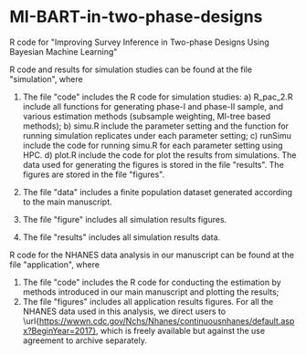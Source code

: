 # MI-BART-in-two-phase-designs

R code for "Improving Survey Inference in Two-phase Designs Using Bayesian Machine Learning"

R code and results for simulation studies can be found at the file "simulation", where

  1) The file "code" includes the R code for simulation studies:
   a) R_pac_2.R include all functions for generating phase-I and phase-II sample, and various estimation methods (subsample weighting, MI-tree based methods);
   b) simu.R include the parameter setting and the function for running simulation replicates under each parameter setting;
   c) runSimu include the code for running simu.R for each parameter setting using HPC.
   d) plot.R include the code for plot the results from simulations. The data used for generating the figures is stored in the file "results". The figures are stored in the file "figures".
   
  2) The file "data" includes a finite population dataset generated according to the main manuscript.
  
  3) The file "figure" includes all simulation results figures.
  
  4) The file "results" includes all simulation results data.
  

R code for the NHANES data analysis in our manuscript can be found at the file "application", where

  1) The file "code" includes the R code for conducting the estimation by methods introduced in our main manuscript and plotting the results;
  2) The file "figures" includes all application results figures.
  For all the NHANES data used in this analysis, we direct users to \url{https://wwwn.cdc.gov/Nchs/Nhanes/continuousnhanes/default.aspx?BeginYear=2017}, which is freely available but against the use agreement to archive separately.